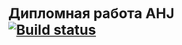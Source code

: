 # Дипломная работа AHJ [![Build status](https://ci.appveyor.com/api/projects/status/6abhl8a6qlk0y4vw?svg=true)](https://ci.appveyor.com/project/DjReactive/ahj-diploma)

